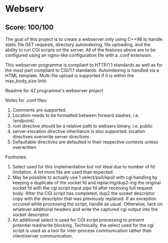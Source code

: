# Webserv

## Score: 100/100

The goal of this project is to create a webserver only using C++98 to handle static file GET requests, directory autoindexing, file uploading, and the ability to run CGI scripts on the server. All of the features above are to be configured using an nginx-like configuration file with a .conf extension.

This webserver programme is compliant to HTTP/1.1 standards as well as for the most part compliant to CGI/1.1 standards. Autoindexing is handled via a HTML template. Multi-file upload is supported if it is within the max_body_size limit.

Readme for 42 programme's webserver project

Notes for .conf files:
1. Comments are supported.
2. Location needs to be formatted between forward slashes, i.e. /endpoint/.
3. root directive should be a relative path to webserv binary, i.e. public
4. server->location directive inheritance is also supported. location directives overwrite server directives.
5. Defaultable directives are defaulted in their respective contexts unless overwritten.

Footnotes:
1. Select used for this implementation but not ideal due to number of fd limitation. A lot more fds are used than expected.
2. May be possible to actually use 1 select/poll/epoll with cgi handling by keeping a duplicate of the socket fd and replacing/dup2-ing the original socket fd with the cgi script input pipe fd after receiving full request body. After the CGI script has completed, dup2 the socket descriptor copy with the descriptor that was previously replaced. If an exception occured while processing the script, handle as usual. Otherwise,
tack on whatever additional headers and write the captured cgi output into the socket descriptor.
3. An additional select is used for CGI script processing to prevent potential read/write blocking. Technically, the select used for the cgi script is used as a tool for inter-process communication rather than client/server communication.
